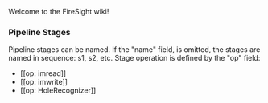 Welcome to the FireSight wiki!

### Pipeline Stages 
Pipeline stages can be named. If the "name" field, is omitted, the stages are named in sequence: s1, s2, etc. Stage operation is defined by the "op" field:
* [[op: imread]]
* [[op: imwrite]]
* [[op: HoleRecognizer]]